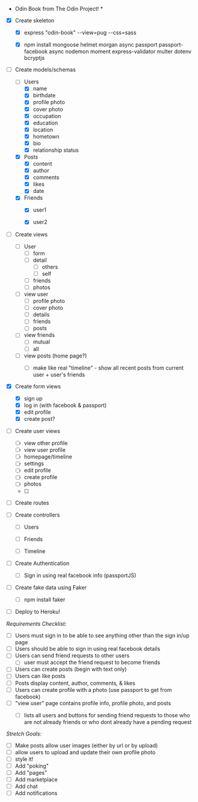 * Odin Book from The Odin Project! *

- [X] Create skeleton
  - [X] express "odin-book" --view=pug --css=sass
  - [X] npm install mongoose helmet morgan async passport passport-facebook async nodemon moment express-validator multer dotenv bcryptjs


- [ ] Create models/schemas
  - [ ] Users
    - [X] name
    - [X] birthdate
    - [X] profile photo
    - [X] cover photo
    - [X] occupation
    - [X] education
    - [X] location
    - [X] hometown
    - [X] bio
    - [X] relationship status
  - [X] Posts
    - [X] content
    - [X] author
    - [X] comments
    - [X] likes
    - [X] date
  - [X] Friends
    - [X] user1
    - [X] user2


- [ ] Create views
  - [ ] User
    - [ ] form
    - [ ] detail
      - [ ] others
      - [ ] self
    - [ ] friends
    - [ ] photos
  
  - [ ] view user
    - [ ] profile photo
    - [ ] cover photo
    - [ ] details
    - [ ] friends
    - [ ] posts
  - [ ] view friends
    - [ ] mutual
    - [ ] all
  - [ ] view posts (home page?)
    - [ ] make like real "timeline" - show all recent posts from current user + user's friends


- [X] Create form views
  - [X] sign up
  - [X] log in (with facebook & passport)
  - [X] edit profile
  - [X] create post?
- [ ] Create user views
  - [ ] view other profile
  - [ ] view user profile
  - [ ] homepage/timeline
  - [ ] settings
  - [ ] edit profile
  - [ ] create profile
  - [ ] photos
  - [ ] 



- [ ] Create routes


- [ ] Create controllers
  - [ ] Users
  - [ ] Friends
  - [ ] Timeline


- [ ] Create Authentication
  - [ ] Sign in using real facebook info (passportJS)


- [ ] Create fake data using Faker 
  - [ ] npm install faker

- [ ] Deploy to Heroku!


*Requirements Checklist:*
- [ ] Users must sign in to be able to see anything other than the sign in/up page
- [ ] Users should be able to sign in using real facebook details
- [ ] Users can send friend requests to other users
  - [ ] user must accept the friend request to become friends
- [ ] Users can create posts (begin with text only)
- [ ] Users can like posts
- [ ] Posts display content, author, comments, & likes
- [ ] Users can create profile with a photo (use passport to get from facebook)
- [ ] "view user" page contains profile info, profile photo, and posts
  - [ ] lists all users and buttons for sending friend requests to those who are not already friends or who dont already have a pending request


*Stretch Goals:*
- [ ] Make posts allow user images (either by url or by upload)
- [ ] allow users to upload and update their own profile photo
- [ ] style it!
- [ ] Add "poking" 
- [ ] Add "pages" 
- [ ] Add marketplace 
- [ ] Add chat 
- [ ] Add notifications